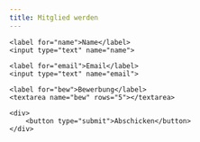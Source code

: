 ```yaml
---
title: Mitglied werden
---
```


<script>
function check(form) {
    if (form.name.value=='' || form.email.value=='' || form.bew.value=='') {
        alert('Bitte alle Felder ausfüllen'); 
        return false; 
    }
    return true;   
}
</script>
<form method="POST" 
    action="mailto:labern@steinnsekte.xyz?subject="Mitglied+werden" 
    enctype="text/plain"
    onsubmit="return check(this);">

    <label for="name">Name</label>
    <input type="text" name="name">

    <label for="email">Email</label>
    <input type="text" name="email">

    <label for="bew">Bewerbung</label>
    <textarea name="bew" rows="5"></textarea>

    <div>
        <button type="submit">Abschicken</button>
    </div>
</form>